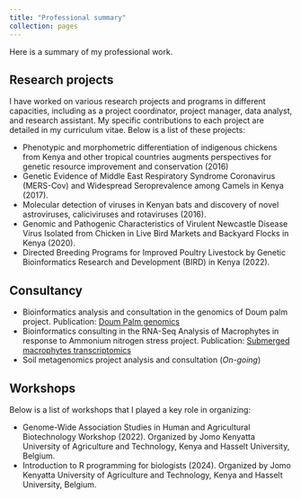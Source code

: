 ```yaml
---
title: "Professional summary"
collection: pages
---
```

Here is a summary of my professional work.

## Research projects
I have worked on various research projects and programs in different capacities, including as a project coordinator, project manager, data analyst, and research assistant. My specific contributions to each project are detailed in my curriculum vitae. Below is a list of these projects:
- Phenotypic and morphometric differentiation of indigenous chickens from Kenya and other tropical countries augments perspectives for genetic resource improvement and conservation (2016)
- Genetic Evidence of Middle East Respiratory Syndrome Coronavirus (MERS-Cov) and Widespread Seroprevalence among Camels in Kenya (2017).
- Molecular detection of viruses in Kenyan bats and discovery of novel astroviruses, caliciviruses and rotaviruses (2016).
- Genomic and Pathogenic Characteristics of Virulent Newcastle Disease Virus Isolated from Chicken in Live Bird Markets and Backyard Flocks in Kenya (2020).
- Directed Breeding Programs for Improved Poultry Livestock by Genetic Bioinformatics Research and Development (BIRD) in Kenya (2022).

## Consultancy 
- Bioinformatics analysis and consultation in the genomics of Doum palm project. Publication: [Doum Palm genomics](https://www.frontiersin.org/journals/genetics/articles/10.3389/fgene.2022.762202/full)
- Bioinformatics consulting in the RNA-Seq Analysis of Macrophytes in response to Ammonium nitrogen stress project. Publication: [Submerged macrophytes transcriptomics](https://www.mdpi.com/2223-7747/12/22/3875)
- Soil metagenomics project analysis and consultation (*On-going*)

## Workshops
Below is a list of workshops that I played a key role in organizing:
- Genome-Wide Association Studies in Human and Agricultural Biotechnology Workshop (2022). Organized by Jomo Kenyatta University of Agriculture and Technology, Kenya and Hasselt University, Belgium.
- Introduction to R programming for biologists (2024). Organized by Jomo Kenyatta University of Agriculture and Technology, Kenya and Hasselt University, Belgium.
